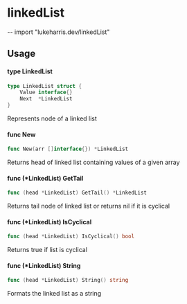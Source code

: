 # linkedList
--
    import "lukeharris.dev/linkedList"


## Usage

#### type LinkedList

```go
type LinkedList struct {
	Value interface{}
	Next  *LinkedList
}
```

Represents node of a linked list

#### func  New

```go
func New(arr []interface{}) *LinkedList
```
Returns head of linked list containing values of a given array

#### func (*LinkedList) GetTail

```go
func (head *LinkedList) GetTail() *LinkedList
```
Returns tail node of linked list or returns nil if it is cyclical

#### func (*LinkedList) IsCyclical

```go
func (head *LinkedList) IsCyclical() bool
```
Returns true if list is cyclical

#### func (*LinkedList) String

```go
func (head *LinkedList) String() string
```
Formats the linked list as a string
